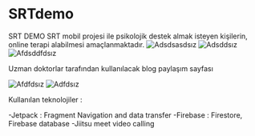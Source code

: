 # SRTdemo
SRT DEMO
SRT mobil projesi ile psikolojik destek almak isteyen kişilerin, online terapi alabilmesi amaçlanmaktadır.
![Adsdsasdsız](https://user-images.githubusercontent.com/89969736/212721698-1b9bbd85-dc58-4b1a-8e15-b19799773041.png)
![Adsddsız](https://user-images.githubusercontent.com/89969736/212721963-ee94c194-be95-4067-86f2-f339cae8ff52.png)
![Afdsddfdsız](https://user-images.githubusercontent.com/89969736/212721999-95d09417-9e0b-4d63-9c67-852ebae36e55.png)

Uzman doktorlar tarafından kullanılacak blog paylaşım sayfası 

![Afdfdsız](https://user-images.githubusercontent.com/89969736/212724626-b2e5ce31-6038-4888-b642-0c34373d9bc2.png)
![Adfdsız](https://user-images.githubusercontent.com/89969736/212722013-4c87e270-9180-4f9c-bb97-d8a12e198e0b.png)

Kullanılan teknolojiler :

-Jetpack : Fragment Navigation and data transfer
-Firebase : Firestore, Firebase database
-Jiitsu meet video calling 
